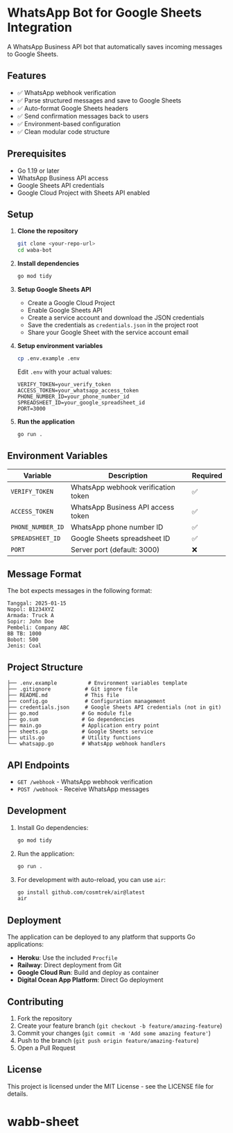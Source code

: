# WhatsApp Bot for Google Sheets Integration

A WhatsApp Business API bot that automatically saves incoming messages to Google Sheets.

## Features

- ✅ WhatsApp webhook verification
- ✅ Parse structured messages and save to Google Sheets
- ✅ Auto-format Google Sheets headers
- ✅ Send confirmation messages back to users
- ✅ Environment-based configuration
- ✅ Clean modular code structure

## Prerequisites

- Go 1.19 or later
- WhatsApp Business API access
- Google Sheets API credentials
- Google Cloud Project with Sheets API enabled

## Setup

1. **Clone the repository**
   ```bash
   git clone <your-repo-url>
   cd waba-bot
   ```

2. **Install dependencies**
   ```bash
   go mod tidy
   ```

3. **Setup Google Sheets API**
   - Create a Google Cloud Project
   - Enable Google Sheets API
   - Create a service account and download the JSON credentials
   - Save the credentials as `credentials.json` in the project root
   - Share your Google Sheet with the service account email

4. **Setup environment variables**
   ```bash
   cp .env.example .env
   ```
   
   Edit `.env` with your actual values:
   ```
   VERIFY_TOKEN=your_verify_token
   ACCESS_TOKEN=your_whatsapp_access_token
   PHONE_NUMBER_ID=your_phone_number_id
   SPREADSHEET_ID=your_google_spreadsheet_id
   PORT=3000
   ```

5. **Run the application**
   ```bash
   go run .
   ```

## Environment Variables

| Variable | Description | Required |
|----------|-------------|----------|
| `VERIFY_TOKEN` | WhatsApp webhook verification token | ✅ |
| `ACCESS_TOKEN` | WhatsApp Business API access token | ✅ |
| `PHONE_NUMBER_ID` | WhatsApp phone number ID | ✅ |
| `SPREADSHEET_ID` | Google Sheets spreadsheet ID | ✅ |
| `PORT` | Server port (default: 3000) | ❌ |

## Message Format

The bot expects messages in the following format:

```
Tanggal: 2025-01-15
Nopol: B1234XYZ
Armada: Truck A
Sopir: John Doe
Pembeli: Company ABC
BB TB: 1000
Bobot: 500
Jenis: Coal
```

## Project Structure

```
├── .env.example          # Environment variables template
├── .gitignore           # Git ignore file
├── README.md            # This file
├── config.go            # Configuration management
├── credentials.json     # Google Sheets API credentials (not in git)
├── go.mod              # Go module file
├── go.sum              # Go dependencies
├── main.go             # Application entry point
├── sheets.go           # Google Sheets service
├── utils.go            # Utility functions
└── whatsapp.go         # WhatsApp webhook handlers
```

## API Endpoints

- `GET /webhook` - WhatsApp webhook verification
- `POST /webhook` - Receive WhatsApp messages

## Development

1. Install Go dependencies:
   ```bash
   go mod tidy
   ```

2. Run the application:
   ```bash
   go run .
   ```

3. For development with auto-reload, you can use `air`:
   ```bash
   go install github.com/cosmtrek/air@latest
   air
   ```

## Deployment

The application can be deployed to any platform that supports Go applications:

- **Heroku**: Use the included `Procfile`
- **Railway**: Direct deployment from Git
- **Google Cloud Run**: Build and deploy as container
- **Digital Ocean App Platform**: Direct Go deployment

## Contributing

1. Fork the repository
2. Create your feature branch (`git checkout -b feature/amazing-feature`)
3. Commit your changes (`git commit -m 'Add some amazing feature'`)
4. Push to the branch (`git push origin feature/amazing-feature`)
5. Open a Pull Request

## License

This project is licensed under the MIT License - see the LICENSE file for details.
# wabb-sheet
